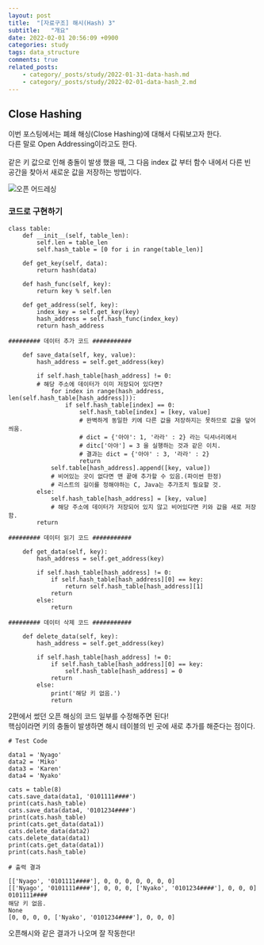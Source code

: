 ```yaml
---
layout: post
title:  "[자료구조] 해시(Hash) 3"
subtitle:   "개요"
date: 2022-02-01 20:56:09 +0900
categories: study
tags: data_structure
comments: true
related_posts:
    - category/_posts/study/2022-01-31-data-hash.md
    - category/_posts/study/2022-02-01-data-hash_2.md
---
```


## Close Hashing<br/>

이번 포스팅에서는 폐쇄 해싱(Close Hashing)에 대해서 다뤄보고자 한다.<br/>
다른 말로 Open Addressing이라고도 한다.<br/>
<br/>
같은 키 값으로 인해 충돌이 발생 했을 때, 그 다음 index 값 부터 함수 내에서 다른 빈 공간을 찾아서 새로운 값을 저장하는 방법이다.<br/>

![오픈 어드레싱](https://github.com/wookikim95/wookikim95.github.io/blob/main/assets/img/study/algorithm/2022-02-01_hash_2.jpg?raw=true)
<br/>

### 코드로 구현하기<br/>

```
class table:
    def __init__(self, table_len):
        self.len = table_len
        self.hash_table = [0 for i in range(table_len)]

    def get_key(self, data):
        return hash(data)

    def hash_func(self, key):
        return key % self.len
    
    def get_address(self, key):
        index_key = self.get_key(key)
        hash_address = self.hash_func(index_key)
        return hash_address

######### 데이터 추가 코드 ###########

    def save_data(self, key, value):
        hash_address = self.get_address(key)
        
        if self.hash_table[hash_address] != 0:
        # 해당 주소에 데이터가 이미 저장되어 있다면?
            for index in range(hash_address, len(self.hash_table[hash_address])):
                if self.hash_table[index] == 0:
                    self.hash_table[index] = [key, value]
                    # 완벽하게 동일한 키에 다른 값을 저장하지는 못하므로 값을 덮어 씌움.
                    # dict = {'아야': 1, '라라' : 2} 라는 딕셔너리에서
                    # ditc['아야'] = 3 을 실행하는 것과 같은 이치.
                    # 결과는 dict = {'아야' : 3, '라라' : 2}
                    return
            self.table[hash_address].append([key, value])
            # 비어있는 곳이 없다면 맨 끝애 추가할 수 있음.(파이썬 한정)
            # 리스트의 길이를 정해야하는 C, Java는 추가조치 필요할 것.
        else:
            self.hash_table[hash_address] = [key, value]
            # 해당 주소에 데이터가 저장되어 있지 않고 비어있다면 키와 값을 새로 저장함.
        return

######### 데이터 읽기 코드 ###########

    def get_data(self, key):
        hash_address = self.get_address(key)
        
        if self.hash_table[hash_address] != 0:
            if self.hash_table[hash_address][0] == key:
                return self.hash_table[hash_address][1]
            return
        else:
            return
        
######### 데이터 삭제 코드 ###########

    def delete_data(self, key):
        hash_address = self.get_address(key)
        
        if self.hash_table[hash_address] != 0:
            if self.hash_table[hash_address][0] == key:
                self.hash_table[hash_address] = 0
            return
        else:
            print('해당 키 없음.')
            return
```
2편에서 썼던 오픈 해싱의 코드 일부를 수정해주면 된다!<br/>
핵심이라면 키의 충돌이 발생하면 해시 테이블의 빈 곳에 새로 추가를 해준다는 점이다.<br/>

```
# Test Code

data1 = 'Nyago'
data2 = 'Miko'
data3 = 'Karen'
data4 = 'Nyako'

cats = table(8)
cats.save_data(data1, '0101111####')
print(cats.hash_table)
cats.save_data(data4, '0101234####')
print(cats.hash_table)
print(cats.get_data(data1))
cats.delete_data(data2)
cats.delete_data(data1)
print(cats.get_data(data1))
print(cats.hash_table)

# 출력 결과

[['Nyago', '0101111####'], 0, 0, 0, 0, 0, 0, 0]
[['Nyago', '0101111####'], 0, 0, 0, ['Nyako', '0101234####'], 0, 0, 0]
0101111####
해당 키 없음.
None
[0, 0, 0, 0, ['Nyako', '0101234####'], 0, 0, 0]
```
오픈해시와 같은 결과가 나오며 잘 작동한다!<br/>

